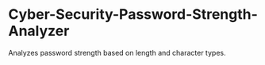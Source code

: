 # Cyber-Security-Password-Strength-Analyzer
Analyzes password strength based on length and character types.
